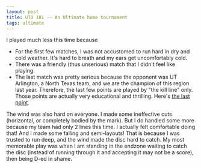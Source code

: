 ```yaml
---
layout: post
title: UTD 101 -- An Ultimate home tournament
tags: ultimate
---
```


I played much less this time because
- For the first few matches, I was not accustomed to run hard in dry and cold weather. It's hard to breath and my ears get uncomfortably cold.
- There was a friendly (thus unserious) match that I didn't feel like playing.
- The last match was pretty serious because the opponent was UT Arlington, a North Texas team, and we are the champion of this region last year. Therefore, the last few points are played by "the kill line" only. Those points are actually very educational and thrilling. Here's [the last point](https://www.youtube.com/watch?v=wzy3CjKaGkY).

The wind was also hard on everyone. I made some ineffective cuts (horizontal, or completely bodied by the mark). But I do handled some more because my team had only 2 lines this time. I actually felt comfortable doing that! And I made some falling and semi-layouts! That is because I was trusted to run deep, and the wind made the disc hard to catch. My most memorable play was when I am standing in the endzone waiting to catch the disc (instead of running through it and accepting it may not be a score), then being D-ed in shame.


